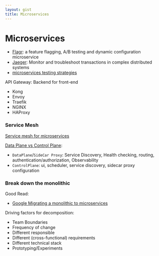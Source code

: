```yaml
---
layout: gist
title: Microservices
---
```



# Microservices

- [Flagr](https://github.com/checkr/flagr): a feature flagging, A/B testing and dynamic configuration microservice
- [Jaeger](https://www.jaegertracing.io/): Monitor and troubleshoot transactions in complex distributed systems
- [microservices testing strategies](https://medium.freecodecamp.org/these-are-the-most-effective-microservice-testing-strategies-according-to-the-experts-6fb584f2edde)

API Gateway: Backend for front-end
- Kong
- Envoy
- Traefik
- NGINX
- HAProxy

### Service Mesh

[Service mesh for microservices](https://medium.com/microservices-in-practice/service-mesh-for-microservices-2953109a3c9a)

[Data Plane vs Control Plane](https://blog.envoyproxy.io/service-mesh-data-plane-vs-control-plane-2774e720f7fc):
- `DataPlane`/`SideCar Proxy`: Service Discovery, Health checking, routing, authentication/authorization, Observability
- `ControlPlane`: ui, scheduler, service discovery, sidecar proxy configuration


### Break down the monolithic

Good Read:
- [Google Migrating a monolithic to microservices](https://cloud.google.com/solutions/migrating-a-monolithic-app-to-microservices-gke)


Driving factors for decomposition:
- Team Boundaries
- Frequency of change
- Different responsible
- Different (cross-functional) requirements
- Different technical stack
- Prototyping/Experiments